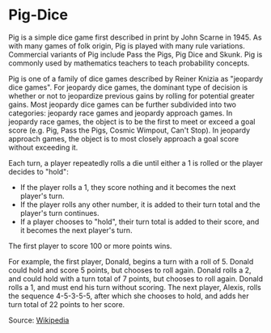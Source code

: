 # Pig-Dice

Pig is a simple dice game first described in print by John Scarne in 1945. As with many games of folk origin, Pig is played with many rule variations. Commercial variants of Pig include Pass the Pigs, Pig Dice and Skunk. Pig is commonly used by mathematics teachers to teach probability concepts.

Pig is one of a family of dice games described by Reiner Knizia as "jeopardy dice games". For jeopardy dice games, the dominant type of decision is whether or not to jeopardize previous gains by rolling for potential greater gains. Most jeopardy dice games can be further subdivided into two categories: jeopardy race games and jeopardy approach games. In jeopardy race games, the object is to be the first to meet or exceed a goal score (e.g. Pig, Pass the Pigs, Cosmic Wimpout, Can't Stop). In jeopardy approach games, the object is to most closely approach a goal score without exceeding it.

Each turn, a player repeatedly rolls a die until either a 1 is rolled or the player decides to "hold":

* If the player rolls a 1, they score nothing and it becomes the next player's turn.
* If the player rolls any other number, it is added to their turn total and the player's turn continues.
* If a player chooses to "hold", their turn total is added to their score, and it becomes the next player's turn.

The first player to score 100 or more points wins.

For example, the first player, Donald, begins a turn with a roll of 5. Donald could hold and score 5 points, but chooses to roll again. Donald rolls a 2, and could hold with a turn total of 7 points, but chooses to roll again. Donald rolls a 1, and must end his turn without scoring. The next player, Alexis, rolls the sequence 4-5-3-5-5, after which she chooses to hold, and adds her turn total of 22 points to her score.

Source: [Wikipedia](https://en.wikipedia.org/wiki/Pig_(dice_game))



